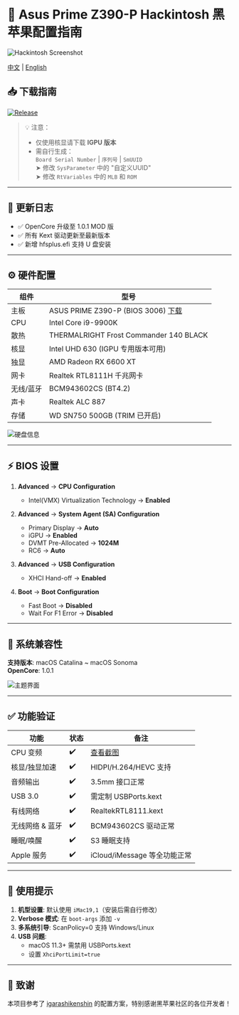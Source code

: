 # 🍎 Asus Prime Z390-P Hackintosh 黑苹果配置指南

![Hackintosh Screenshot](https://i.postimg.cc/yYVcNt5H/i-Shot-2022-07-01-09-57-21.png)

[中文](https://github.com/jhihhe/Asus-Prime-Z390P-i9-9900K-UHD630-RX-6600XT-Hackintosh/blob/main/README.md) | [English](https://github.com/jhihhe/Asus-Prime-Z390P-i9-9900K-UHD630-RX-6600XT-Hackintosh/blob/main/README-EN.md)

## 📥 下载指南
[![Release](https://img.shields.io/badge/Download-Releases-blue?style=for-the-badge&logo=github)](https://github.com/jhihhe/Asus-Prime-Z390P-i9-9900K-UHD630-RX-6600XT-Hackintosh/releases)

> 💡 注意：  
> - 仅使用核显请下载 **IGPU 版本**  
> - 需自行生成：  
>   `Board Serial Number` | `序列号` | `SmUUID`  
>   ➤ 修改 `SysParameter` 中的 "自定义UUID"  
>   ➤ 修改 `RtVariables` 中的 `MLB` 和 `ROM`

---

## 🚀 更新日志
  - ✅ OpenCore 升级至 1.0.1 MOD 版
  - ✅ 所有 Kext 驱动更新至最新版本
  - ✅ 新增 hfsplus.efi 支持 U 盘安装

---

## ⚙️ 硬件配置
| 组件         | 型号                                      |
|--------------|------------------------------------------|
| 主板         | ASUS PRIME Z390-P (BIOS 3006) [下载](https://www.asus.com/us/motherboards-components/motherboards/prime/prime-z390-p/HelpDesk_BIOS/) |
| CPU          | Intel Core i9-9900K                      |
| 散热         | THERMALRIGHT Frost Commander 140 BLACK   |
| 核显         | Intel UHD 630 (IGPU 专用版本可用)         |
| 独显         | AMD Radeon RX 6600 XT                    |
| 网卡         | Realtek RTL8111H 千兆网卡                |
| 无线/蓝牙    | BCM943602CS (BT4.2)                      |
| 声卡         | Realtek ALC 887                          |
| 存储         | WD SN750 500GB (TRIM 已开启)             |

![硬盘信息](https://tva1.sinaimg.cn/large/cec1774cly8h057sy9inrj21860u0tcy.jpg)

---

## ⚡ BIOS 设置
1. **Advanced** → **CPU Configuration**  
   - Intel(VMX) Virtualization Technology → **Enabled**

2. **Advanced** → **System Agent (SA) Configuration**  
   - Primary Display → **Auto**  
   - iGPU → **Enabled**  
   - DVMT Pre-Allocated → **1024M**  
   - RC6 → **Auto**

3. **Advanced** → **USB Configuration**  
   - XHCI Hand-off → **Enabled**

4. **Boot** → **Boot Configuration**  
   - Fast Boot → **Disabled**  
   - Wait For F1 Error → **Disabled**

---

## 🍏 系统兼容性
**支持版本**: macOS Catalina ~ macOS Sonoma  
**OpenCore**: 1.0.1  

![主题界面](https://tva2.sinaimg.cn/large/cec1774cly8h1g75kzm0vj21hc0u0gmt.jpg)

---

## ✅ 功能验证
| 功能               | 状态 | 备注 |
|--------------------|------|------|
| CPU 变频           | ✔️   | [查看截图](https://tva4.sinaimg.cn/large/cec1774cly8h057spanbgj21860u0dio.jpg) |
| 核显/独显加速      | ✔️   | HIDPI/H.264/HEVC 支持 |
| 音频输出           | ✔️   | 3.5mm 接口正常 |
| USB 3.0            | ✔️   | 需定制 USBPorts.kext |
| 有线网络           | ✔️   | RealtekRTL8111.kext |
| 无线网络 & 蓝牙    | ✔️   | BCM943602CS 驱动正常 |
| 睡眠/唤醒          | ✔️   | S3 睡眠支持 |
| Apple 服务         | ✔️   | iCloud/iMessage 等全功能正常 |

---

## 📝 使用提示
1. **机型设置**: 默认使用 `iMac19,1`（安装后需自行修改）
2. **Verbose 模式**: 在 `boot-args` 添加 `-v`
3. **多系统引导**: ScanPolicy=0 支持 Windows/Linux
4. **USB 问题**: 
   - macOS 11.3+ 需禁用 USBPorts.kext
   - 设置 `XhciPortLimit=true`

---

## 🙏 致谢
本项目参考了 [igarashikenshin](https://github.com/igarashikenshin/Hackintosh-Asus-Prime-Z390P_i9-9900K_RX6800XT) 的配置方案，特别感谢黑苹果社区的各位开发者！

